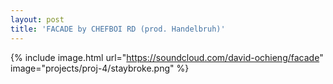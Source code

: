 ```yaml
---
layout: post
title: 'FACADE by CHEFBOI RD (prod. Handelbruh)'
---
```


{% include image.html url="https://soundcloud.com/david-ochieng/facade" image="projects/proj-4/staybroke.png" %}
